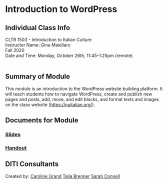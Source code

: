 # Introduction to WordPress

## Individual Class Info
CLTR 1503 - Introduction to Italian Culture
<br>
Instructor Name: Gina Maiellaro
<br>
Fall 2020
<br>
Date and Time: Monday, October 26th, 11:45–1:25pm (remote)
<br>
<br>


## Summary of Module
This module is an introduction to the WordPress website building platform. It will teach students how to navigate WordPress, create and publish new pages and posts, add, move, and edit blocks, and format texts and images on the class website (https://nuitalian.org/).


## Documents for Module

### [Slides](https://github.com/NULabNortheastern/digitalassignmentshowcase/blob/master/website_building/italian_culture-fall202-maiellaro/Slides.pdf)
### [Handout](https://github.com/NULabNortheastern/digitalassignmentshowcase/blob/master/website_building/italian_culture-fall202-maiellaro/handout_italian-culture_maiellaro.pdf)

## DITI Consultants
Created by:
[Caroline Grand](grand.c@northeastern.edu)
[Talia Brenner](brenne.t@northeastern.edu)
[Sarah Connell](connell.sa@northeastern.edu)
